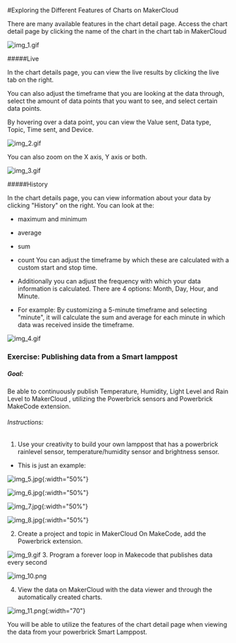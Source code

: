 #Exploring the Different Features of Charts on MakerCloud

There are many available features in the chart detail page. Access the chart detail page by clicking the name of the chart in the chart tab in MakerCloud

![img_1.gif](img/img_1.gif)

#####Live

In the chart details page, you can view the live results by clicking the live tab on the right. 

You can also adjust the timeframe that you are looking at the data through, select the amount of data points that you want to see, and select certain data points.

By hovering over a data point, you can view the Value sent, Data type, Topic, Time sent, and Device.

![img_2.gif](img/img_2.gif)

You can also zoom on the X axis, Y axis or both.

![img_3.gif](img/img_3.gif)

#####History

In the chart details page, you can view information about your data by clicking "History" on the right.
You can look at the:

- maximum and minimum
- average
- sum
- count
You can adjust the timeframe by which these are calculated with a custom start and stop time. 
  
- Additionally you can adjust the frequency with which your data information is calculated. There are 4 options: Month, Day, Hour, and Minute.
- For example: By customizing a 5-minute timeframe and selecting "minute", it will calculate the sum and average for each minute in which data was received inside the timeframe.

![img_4.gif](img/img_4.gif)

### Exercise: Publishing data from a Smart lamppost

##### Goal:
Be able to continuously publish Temperature, Humidity, Light Level and Rain Level to MakerCloud
, utilizing the Powerbrick sensors and Powerbrick MakeCode extension.

###### Instructions:

1. Use your creativity to build your own lamppost that has a powerbrick rainlevel sensor, temperature/humidity sensor and brightness sensor.
- This is just an example:

![img_5.jpg](img/img_5.jpg){:width="50%"}

![img_6.jpg](img/img_6.jpg){:width="50%"}

![img_7.jpg](img/img_7.jpg){:width="50%"}

![img_8.jpg](img/img_8.jpg){:width="50%"}

2. Create a project and topic in MakerCloud
On MakeCode, add the Powerbrick extension.
  
![img_9.gif](img/img_9.gif)
3. Program a forever loop in Makecode that publishes data every second

 ![img_10.png](img/img_10.png)
  
4. View the data on MakerCloud with the data viewer and through the automatically created charts.
  
![img_11.png](img/img_11.png){:width="70"}

You will be able to utilize the features of the chart detail page when viewing the data from your powerbrick Smart Lamppost.
